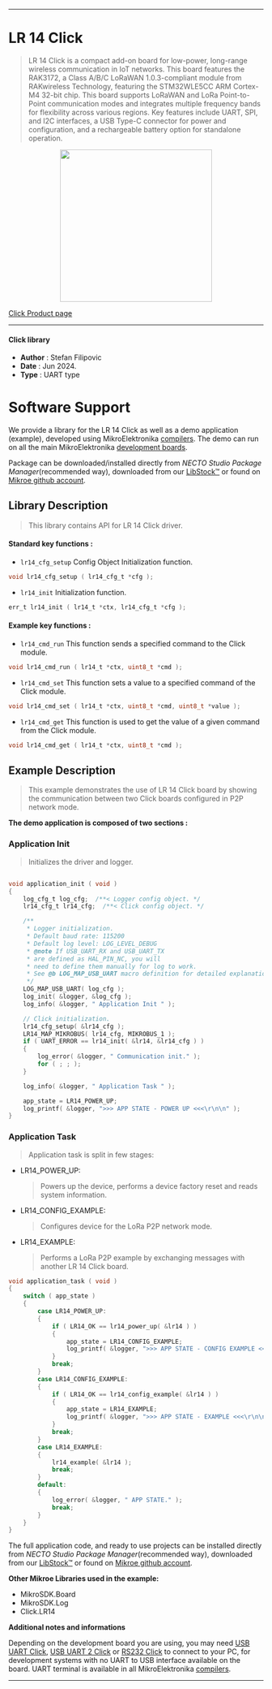 
---
# LR 14 Click

> LR 14 Click is a compact add-on board for low-power, long-range wireless communication in IoT networks. This board features the RAK3172, a Class A/B/C LoRaWAN 1.0.3-compliant module from RAKwireless Technology, featuring the STM32WLE5CC ARM Cortex-M4 32-bit chip. This board supports LoRaWAN and LoRa Point-to-Point communication modes and integrates multiple frequency bands for flexibility across various regions. Key features include UART, SPI, and I2C interfaces, a USB Type-C connector for power and configuration, and a rechargeable battery option for standalone operation.

<p align="center">
  <img src="https://download.mikroe.com/images/click_for_ide/lr14_click.png" height=300px>
</p>

[Click Product page](https://www.mikroe.com/lr-14-click)

---


#### Click library

- **Author**        : Stefan Filipovic
- **Date**          : Jun 2024.
- **Type**          : UART type


# Software Support

We provide a library for the LR 14 Click
as well as a demo application (example), developed using MikroElektronika
[compilers](https://www.mikroe.com/necto-studio).
The demo can run on all the main MikroElektronika [development boards](https://www.mikroe.com/development-boards).

Package can be downloaded/installed directly from *NECTO Studio Package Manager*(recommended way), downloaded from our [LibStock&trade;](https://libstock.mikroe.com) or found on [Mikroe github account](https://github.com/MikroElektronika/mikrosdk_click_v2/tree/master/clicks).

## Library Description

> This library contains API for LR 14 Click driver.

#### Standard key functions :

- `lr14_cfg_setup` Config Object Initialization function.
```c
void lr14_cfg_setup ( lr14_cfg_t *cfg );
```

- `lr14_init` Initialization function.
```c
err_t lr14_init ( lr14_t *ctx, lr14_cfg_t *cfg );
```

#### Example key functions :

- `lr14_cmd_run` This function sends a specified command to the Click module.
```c
void lr14_cmd_run ( lr14_t *ctx, uint8_t *cmd );
```

- `lr14_cmd_set` This function sets a value to a specified command of the Click module.
```c
void lr14_cmd_set ( lr14_t *ctx, uint8_t *cmd, uint8_t *value );
```

- `lr14_cmd_get` This function is used to get the value of a given command from the Click module.
```c
void lr14_cmd_get ( lr14_t *ctx, uint8_t *cmd );
```

## Example Description

> This example demonstrates the use of LR 14 Click board by showing the communication between two Click boards configured in P2P network mode.

**The demo application is composed of two sections :**

### Application Init

> Initializes the driver and logger.

```c

void application_init ( void )
{
    log_cfg_t log_cfg;  /**< Logger config object. */
    lr14_cfg_t lr14_cfg;  /**< Click config object. */

    /** 
     * Logger initialization.
     * Default baud rate: 115200
     * Default log level: LOG_LEVEL_DEBUG
     * @note If USB_UART_RX and USB_UART_TX 
     * are defined as HAL_PIN_NC, you will 
     * need to define them manually for log to work. 
     * See @b LOG_MAP_USB_UART macro definition for detailed explanation.
     */
    LOG_MAP_USB_UART( log_cfg );
    log_init( &logger, &log_cfg );
    log_info( &logger, " Application Init " );

    // Click initialization.
    lr14_cfg_setup( &lr14_cfg );
    LR14_MAP_MIKROBUS( lr14_cfg, MIKROBUS_1 );
    if ( UART_ERROR == lr14_init( &lr14, &lr14_cfg ) ) 
    {
        log_error( &logger, " Communication init." );
        for ( ; ; );
    }

    log_info( &logger, " Application Task " );

    app_state = LR14_POWER_UP;
    log_printf( &logger, ">>> APP STATE - POWER UP <<<\r\n\n" );
}

```

### Application Task

> Application task is split in few stages:
 - LR14_POWER_UP: 
   > Powers up the device, performs a device factory reset and reads system information.
 - LR14_CONFIG_EXAMPLE: 
   > Configures device for the LoRa P2P network mode.
 - LR14_EXAMPLE:
   > Performs a LoRa P2P example by exchanging messages with another LR 14 Click board.

```c
void application_task ( void )
{
    switch ( app_state )
    {
        case LR14_POWER_UP:
        {
            if ( LR14_OK == lr14_power_up( &lr14 ) )
            {
                app_state = LR14_CONFIG_EXAMPLE;
                log_printf( &logger, ">>> APP STATE - CONFIG EXAMPLE <<<\r\n\n" );
            }
            break;
        }
        case LR14_CONFIG_EXAMPLE:
        {
            if ( LR14_OK == lr14_config_example( &lr14 ) )
            {
                app_state = LR14_EXAMPLE;
                log_printf( &logger, ">>> APP STATE - EXAMPLE <<<\r\n\n" );
            }
            break;
        }
        case LR14_EXAMPLE:
        {
            lr14_example( &lr14 );
            break;
        }
        default:
        {
            log_error( &logger, " APP STATE." );
            break;
        }
    }
}
```

The full application code, and ready to use projects can be installed directly from *NECTO Studio Package Manager*(recommended way), downloaded from our [LibStock&trade;](https://libstock.mikroe.com) or found on [Mikroe github account](https://github.com/MikroElektronika/mikrosdk_click_v2/tree/master/clicks).

**Other Mikroe Libraries used in the example:**

- MikroSDK.Board
- MikroSDK.Log
- Click.LR14

**Additional notes and informations**

Depending on the development board you are using, you may need
[USB UART Click](https://www.mikroe.com/usb-uart-click),
[USB UART 2 Click](https://www.mikroe.com/usb-uart-2-click) or
[RS232 Click](https://www.mikroe.com/rs232-click) to connect to your PC, for
development systems with no UART to USB interface available on the board. UART
terminal is available in all MikroElektronika
[compilers](https://shop.mikroe.com/compilers).

---
